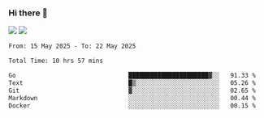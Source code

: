 ### Hi there 👋️

![](https://komarev.com/ghpvc/?username=Loner1024)
![](https://hit.yhype.me/github/profile?account_id=20189164)

<!--START_SECTION:waka-->

```txt
From: 15 May 2025 - To: 22 May 2025

Total Time: 10 hrs 57 mins

Go                               ██████████████████████▓░░   91.33 %
Text                             █▒░░░░░░░░░░░░░░░░░░░░░░░   05.26 %
Git                              ▓░░░░░░░░░░░░░░░░░░░░░░░░   02.65 %
Markdown                         ░░░░░░░░░░░░░░░░░░░░░░░░░   00.44 %
Docker                           ░░░░░░░░░░░░░░░░░░░░░░░░░   00.15 %
```

<!--END_SECTION:waka-->



